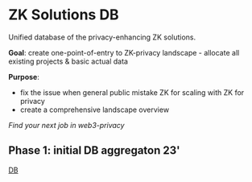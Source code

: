 # ZK Solutions DB

Unified database of the privacy-enhancing ZK solutions.

**Goal**: create one-point-of-entry to ZK-privacy landscape - allocate all existing projects & basic actual data

**Purpose**:
- fix the issue when general public mistake ZK for scaling with ZK for privacy
- create a comprehensive landscape overview

_Find your next job in web3-privacy_

## Phase 1: initial DB aggregaton 23'

[DB](https://github.com/Msiusko/web3privacy/tree/main/ZKprivacylandscape)
